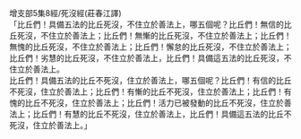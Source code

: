 增支部5集8經/死沒經(莊春江譯)  
「比丘們！具備五法的比丘死沒，不住立於善法上，哪五個呢？比丘們！無信的比丘死沒，不住立於善法上；比丘們！無慚的比丘死沒，不住立於善法上；比丘們！無愧的比丘死沒，不住立於善法上；比丘們！懈怠的比丘死沒，不住立於善法上；比丘們！劣慧的比丘死沒，不住立於善法上，比丘們！具備這五法的比丘死沒，不住立於善法上。  
比丘們！具備五法的比丘不死沒，住立於善法上，哪五個呢？比丘們！有信的比丘不死沒，住立於善法上；比丘們！有慚的比丘不死沒，住立於善法上；比丘們！有愧的比丘不死沒，住立於善法上；比丘們！活力已被發動的比丘不死沒，住立於善法上；比丘們！有慧的比丘不死沒，住立於善法上，比丘們！具備這五法的比丘不死沒，住立於善法上。」  
  
  
